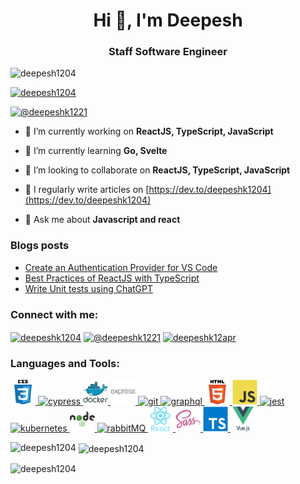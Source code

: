 <h1 align="center">Hi 👋, I'm Deepesh</h1>
<h3 align="center">Staff Software Engineer</h3>

<p align="left"> <img src="https://komarev.com/ghpvc/?username=deepesh1204&label=Profile%20views&color=0e75b6&style=flat" alt="deepesh1204" /> </p>

<p align="left"> <a href="https://github.com/ryo-ma/github-profile-trophy"><img src="https://github-profile-trophy.vercel.app/?username=deepesh1204" alt="deepesh1204" /></a> </p>

<p align="left"> <a href="https://twitter.com/@deepeshk1221" target="blank"><img src="https://img.shields.io/twitter/follow/@deepeshk1221?logo=twitter&style=for-the-badge" alt="@deepeshk1221" /></a> </p>

- 🔭 I’m currently working on **ReactJS, TypeScript, JavaScript**

- 🌱 I’m currently learning **Go, Svelte**

- 👯 I’m looking to collaborate on **ReactJS, TypeScript, JavaScript**

- 📝 I regularly write articles on [https://dev.to/deepeshk1204](https://dev.to/deepeshk1204)

- 💬 Ask me about **Javascript and react**

### Blogs posts
<!-- BLOG-POST-LIST:START -->
- [Create an Authentication Provider for VS Code](https://dev.to/deepeshk1204/create-an-authentication-provider-for-vs-code-1ljk)
- [Best Practices of ReactJS with TypeScript](https://dev.to/deepeshk1204/best-practices-of-reactjs-with-typescript-24p4)
- [Write Unit tests using ChatGPT](https://dev.to/deepeshk1204/unit-tests-with-chatgpt-14ge)
<!-- BLOG-POST-LIST:END -->

<h3 align="left">Connect with me:</h3>
<p align="left">
<a href="https://dev.to/deepeshk1204" target="blank"><img align="center" src="https://raw.githubusercontent.com/rahuldkjain/github-profile-readme-generator/master/src/images/icons/Social/devto.svg" alt="deepeshk1204" height="30" width="40" /></a>
<a href="https://twitter.com/@deepeshk1221" target="blank"><img align="center" src="https://raw.githubusercontent.com/rahuldkjain/github-profile-readme-generator/master/src/images/icons/Social/twitter.svg" alt="@deepeshk1221" height="30" width="40" /></a>
<a href="https://linkedin.com/in/deepeshk12apr" target="blank"><img align="center" src="https://raw.githubusercontent.com/rahuldkjain/github-profile-readme-generator/master/src/images/icons/Social/linked-in-alt.svg" alt="deepeshk12apr" height="30" width="40" /></a>
</p>

<h3 align="left">Languages and Tools:</h3>
<p align="left"> <a href="https://www.w3schools.com/css/" target="_blank" rel="noreferrer"> <img src="https://raw.githubusercontent.com/devicons/devicon/master/icons/css3/css3-original-wordmark.svg" alt="css3" width="40" height="40"/> </a> <a href="https://www.cypress.io" target="_blank" rel="noreferrer"> <img src="https://raw.githubusercontent.com/simple-icons/simple-icons/6e46ec1fc23b60c8fd0d2f2ff46db82e16dbd75f/icons/cypress.svg" alt="cypress" width="40" height="40"/> </a> <a href="https://www.docker.com/" target="_blank" rel="noreferrer"> <img src="https://raw.githubusercontent.com/devicons/devicon/master/icons/docker/docker-original-wordmark.svg" alt="docker" width="40" height="40"/> </a> <a href="https://expressjs.com" target="_blank" rel="noreferrer"> <img src="https://raw.githubusercontent.com/devicons/devicon/master/icons/express/express-original-wordmark.svg" alt="express" width="40" height="40"/> </a> <a href="https://git-scm.com/" target="_blank" rel="noreferrer"> <img src="https://www.vectorlogo.zone/logos/git-scm/git-scm-icon.svg" alt="git" width="40" height="40"/> </a> <a href="https://graphql.org" target="_blank" rel="noreferrer"> <img src="https://www.vectorlogo.zone/logos/graphql/graphql-icon.svg" alt="graphql" width="40" height="40"/> </a> <a href="https://www.w3.org/html/" target="_blank" rel="noreferrer"> <img src="https://raw.githubusercontent.com/devicons/devicon/master/icons/html5/html5-original-wordmark.svg" alt="html5" width="40" height="40"/> </a> <a href="https://developer.mozilla.org/en-US/docs/Web/JavaScript" target="_blank" rel="noreferrer"> <img src="https://raw.githubusercontent.com/devicons/devicon/master/icons/javascript/javascript-original.svg" alt="javascript" width="40" height="40"/> </a> <a href="https://jestjs.io" target="_blank" rel="noreferrer"> <img src="https://www.vectorlogo.zone/logos/jestjsio/jestjsio-icon.svg" alt="jest" width="40" height="40"/> </a> <a href="https://kubernetes.io" target="_blank" rel="noreferrer"> <img src="https://www.vectorlogo.zone/logos/kubernetes/kubernetes-icon.svg" alt="kubernetes" width="40" height="40"/> </a> <a href="https://nodejs.org" target="_blank" rel="noreferrer"> <img src="https://raw.githubusercontent.com/devicons/devicon/master/icons/nodejs/nodejs-original-wordmark.svg" alt="nodejs" width="40" height="40"/> </a> <a href="https://www.rabbitmq.com" target="_blank" rel="noreferrer"> <img src="https://www.vectorlogo.zone/logos/rabbitmq/rabbitmq-icon.svg" alt="rabbitMQ" width="40" height="40"/> </a> <a href="https://reactjs.org/" target="_blank" rel="noreferrer"> <img src="https://raw.githubusercontent.com/devicons/devicon/master/icons/react/react-original-wordmark.svg" alt="react" width="40" height="40"/> </a> <a href="https://sass-lang.com" target="_blank" rel="noreferrer"> <img src="https://raw.githubusercontent.com/devicons/devicon/master/icons/sass/sass-original.svg" alt="sass" width="40" height="40"/> </a> <a href="https://www.typescriptlang.org/" target="_blank" rel="noreferrer"> <img src="https://raw.githubusercontent.com/devicons/devicon/master/icons/typescript/typescript-original.svg" alt="typescript" width="40" height="40"/> </a> <a href="https://vuejs.org/" target="_blank" rel="noreferrer"> <img src="https://raw.githubusercontent.com/devicons/devicon/master/icons/vuejs/vuejs-original-wordmark.svg" alt="vuejs" width="40" height="40"/> </a> </p>

<p><img align="left" src="https://github-readme-stats.vercel.app/api/top-langs?username=deepesh1204&show_icons=true&locale=en&layout=compact" alt="deepesh1204" /></p>

<p>&nbsp;<img align="center" src="https://github-readme-stats.vercel.app/api?username=deepesh1204&show_icons=true&locale=en" alt="deepesh1204" /></p>

<p><img align="center" src="https://github-readme-streak-stats.herokuapp.com/?user=deepesh1204&" alt="deepesh1204" /></p>
